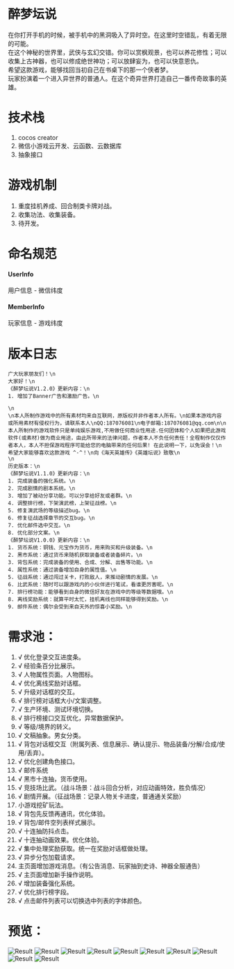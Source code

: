 # 醉梦坛说
在你打开手机的时候，被手机中的黑洞吸入了异时空。在这里时空错乱，有着无限的可能。  
在这个神秘的世界里，武侠与玄幻交错。你可以赏枫观景，也可以养花修性；可以收集上古神器，也可以修成绝世神功；可以放肆妄为，也可以快意恩仇。  
希望这款游戏，能够找回当初自己在书桌下的那一个侠者梦。  
玩家扮演着一个进入异世界的普通人。在这个奇异世界打造自己一番传奇故事的英雄。

# 技术栈
1. cocos creator
2. 微信小游戏云开发、云函数、云数据库
3. 抽象接口

# 游戏机制
1. 重度挂机养成、回合制类卡牌对战。
2. 收集功法、收集装备。
3. 待开发。

# 命名规范
#### UserInfo
用户信息 - 微信纬度
#### MemberInfo
玩家信息 - 游戏纬度

# 版本日志
```
广大玩家朋友们！\n
大家好！\n
《醉梦坛说V1.2.0》更新内容：\n
1. 增加了Banner广告和激励广告。\n

\n
\n本人所制作游戏中的所有素材均来自互联网，原版权并非作者本人所有。\n如果本游戏内容或所用素材有侵权行为，请联系本人\nQQ:187076081\n电子邮箱:187076081@qq.com\n\n本人所制作的游戏软件只是单纯娱乐游戏,不用做任何商业性用途.任何团体和个人如果把此游戏软件(或素材)做为商业用途，由此所带来的法律问题，作者本人不负任何责任！全程制作仅仅作者本人，本人不担保游戏程序可能给您的电脑带来的任何后果! 在此说明一下，以免误会！\n希望大家能够喜欢这款游戏 ^-^！\n向《海天英雄传》《英雄坛说》致敬\n
\n
历史版本：\n
《醉梦坛说V1.1.0》更新内容：\n
1. 完成装备的强化系统。\n
2. 完成剧情的剧本系统。\n
3. 增加了被动分享功能。可以分享给好友或者群。\n
4. 调整排行榜，下架演武榜，上架征战榜。\n
5. 修复演武场的等级描述bug。\n
6. 修复征战选择章节的交互bug。\n
7. 优化邮件选中交互。\n
8. 优化部分文案。\n
《醉梦坛说V1.0.0》更新内容：\n
1. 货币系统：铜钱、元宝作为货币，用来购买和升级装备。\n
2. 黑市系统：通过货币来随机获取装备或者装备碎片。\n
3. 背包系统：完成装备的使用、合成、分解、出售等功能。\n
4. 属性系统：通过装备增加自身的属性值。\n
5. 征战系统：通过闯过关卡，打败敌人，来推动剧情的发展。\n
6. 比武系统：随时可以跟游戏内的小伙伴进行笔试，看谁更厉害呢。\n
7. 排行榜功能：能够看到自身的微信好友在游戏中的等级等数据哦。\n
8. 离线奖励系统：就算平时太忙，挂机离线也同样能够得到奖励。\n
9. 邮件系统：偶尔会受到来自天外的惊喜小奖励。\n
```

# 需求池：
1. √ 优化登录交互进度条。
2. √ 经验条百分比展示。
3. √ 人物属性页面。人物图标。 
4. √ 优化离线奖励对话框。 
5. √ 升级对话框的交互。 
5. √ 排行榜对话框大小/文案调整。 
6. √ 生产环境、测试环境切换。
7. √ 排行榜接口交互优化，异常数据保护。 
8. √ 等级/境界的转义。
9. √ 文稿抽象。男女分类。
10. √ 背包对话框交互（附属列表、信息展示、确认提示、物品装备/分解/合成/使用/丢弃）。
11. √ 优化创建角色接口。
12. √ 邮件系统
13. √ 黑市十连抽，货币使用。
14. √ 竞技场比武。（战斗场景：战斗回合分析，对应动画特效，胜负情况）
15. √ 剧情开展。（征战场景：记录人物关卡进度，普通通关奖励）
16. 小游戏挖矿玩法。
17. √ 背包先反馈再通讯，优化体验。
18. √ 背包/邮件空列表样式展示。
19. √ 十连抽防抖点击。
20. √ 十连抽动画效果。优化体验。
21. √ 集中处理奖励获取。统一在奖励对话框做处理。
22. √ 异步分包加载请求。
23. 主页面增加游戏消息。（有公告消息、玩家抽到史诗、神器全服通告）
24. √ 主页面增加新手操作说明。
25. √ 增加装备强化系统。
26. √ 优化排行榜字段。
27. √ 点击邮件列表可以切换选中列表的字体颜色。

# 预览：  
![Result](https://raw.githubusercontent.com/gengjian1203/FreedomLegend/master/readme/result.jpg "Result")
![Result](https://raw.githubusercontent.com/gengjian1203/FreedomLegend/master/readme/result1.png "Result1")
![Result](https://raw.githubusercontent.com/gengjian1203/FreedomLegend/master/readme/result2.png "Result2")
![Result](https://raw.githubusercontent.com/gengjian1203/FreedomLegend/master/readme/result3.png "Result3")
![Result](https://raw.githubusercontent.com/gengjian1203/FreedomLegend/master/readme/result4.png "Result4")
![Result](https://raw.githubusercontent.com/gengjian1203/FreedomLegend/master/readme/result5.png "Result5")
![Result](https://raw.githubusercontent.com/gengjian1203/FreedomLegend/master/readme/result6.png "Result6")
![Result](https://raw.githubusercontent.com/gengjian1203/FreedomLegend/master/readme/result7.png "Result7")
![Result](https://raw.githubusercontent.com/gengjian1203/FreedomLegend/master/readme/result8.png "Result8")
![Result](https://raw.githubusercontent.com/gengjian1203/FreedomLegend/master/readme/result9.png "Result9")